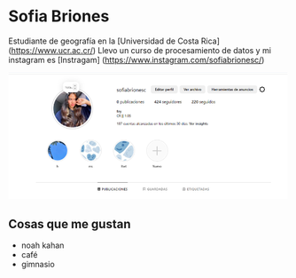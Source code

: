 # Sofia Briones

Estudiante de geografía en la [Universidad de Costa Rica] (https://www.ucr.ac.cr/) Llevo un curso de procesamiento de datos y mi instagram es [Instragam] (https://www.instagram.com/sofiabrionesc/)


![fey](feyy.jpg)


## Cosas que me gustan

* noah kahan
* café
* gimnasio